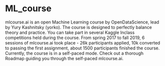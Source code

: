 # ML_course

mlcourse.ai is an open Machine Learning course by OpenDataScience, lead by Yury Kashnitsky (yorko). 
The course is designed to perfectly balance theory and practice.
You can take part in several Kaggle Inclass competitions held during the course.
From spring 2017 to fall 2019, 6 sessions of mlcourse.ai took place - 26k participants applied, 10k converted to passing the first assignment, about 1500 participants finished the course.
Currently, the course is in a self-paced mode.
Check out a thorough Roadmap guiding you through the self-paced mlcourse.ai.

